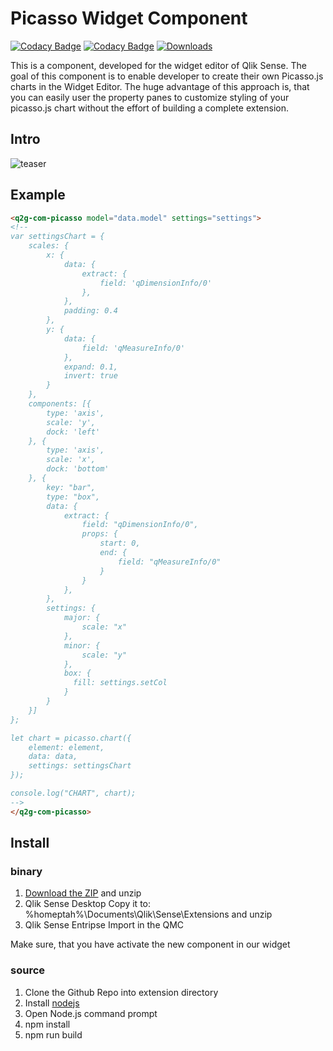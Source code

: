 # Picasso Widget Component
[![Codacy Badge](https://api.codacy.com/project/badge/Grade/d6a7d3f94e2249c0b315e18cb51d8bf2)](https://app.codacy.com/app/konne/q2g-com-picasso?utm_source=github.com&utm_medium=referral&utm_content=q2g/q2g-com-picasso&utm_campaign=badger)
[![Codacy Badge](https://api.codacy.com/project/badge/Grade/d6a7d3f94e2249c0b315e18cb51d8bf2)](https://app.codacy.com/app/konne/q2g-com-picasso?utm_source=github.com&utm_medium=referral&utm_content=q2g/q2g-com-picasso&utm_campaign=badger)
[![Downloads](https://m.sense2go.net/downloads.svg?q2g-com-picasso)](https://m.sense2go.net/extension-package)

This is a component, developed for the widget editor of Qlik Sense. The goal of this component is to enable developer to create their own Picasso.js charts in the Widget Editor. The huge advantage of this approach is, that you can easily user the property panes to customize styling of your picasso.js chart without the effort of building a complete extension.


## Intro

![teaser](./docs/teaser.PNG "Short teaser")

## Example

``` html
<q2g-com-picasso model="data.model" settings="settings">
<!--
var settingsChart = {
	scales: {
		x: {
			data: {
				extract: {
				    field: 'qDimensionInfo/0'
				},
			},
			padding: 0.4
		},
		y: {
			data: {
				field: 'qMeasureInfo/0'
			},
			expand: 0.1,
			invert: true
		}
	},
	components: [{
		type: 'axis',
		scale: 'y',
		dock: 'left'
	}, {
		type: 'axis',
		scale: 'x',
		dock: 'bottom'
	}, {
	    key: "bar",
	    type: "box",
	    data: {
	        extract: {
	            field: "qDimensionInfo/0",
    	        props: {
    	            start: 0,
    	            end: {
    	                field: "qMeasureInfo/0"
    	            }
    	        }
	        },
	    },
	    settings: {
	        major: {
	            scale: "x"
	        },
	        minor: {
	            scale: "y"
	        },
	        box: {
              fill: settings.setCol
            }
	    }
	}]
};

let chart = picasso.chart({
	element: element,
	data: data,
	settings: settingsChart
});

console.log("CHART", chart);
-->
</q2g-com-picasso>
```

## Install

### binary

1. [Download the ZIP](https://m.sense2go.net/extension-package) and unzip
2. Qlik Sense Desktop
   Copy it to: %homeptah%\Documents\Qlik\Sense\Extensions and unzip
3. Qlik Sense Entripse
   Import in the QMC

Make sure, that you have activate the new component in our widget

### source

1. Clone the Github Repo into extension directory
2. Install [nodejs](https://nodejs.org/)
3. Open Node.js command prompt
4. npm install
5. npm run build